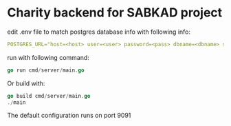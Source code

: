 # Charity backend for SABKAD project

edit .env file to match postgres database info with following info:

```yaml
POSTGRES_URL="host=<host> user=<user> password=<pass> dbname=<dbname> sslmode=disable"
```

run with following command:

```go
go run cmd/server/main.go
```

Or build with:

```go
go build cmd/server/main.go
./main
```

The default configuration runs on port 9091
